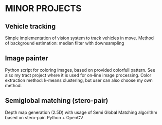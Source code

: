 # MINOR PROJECTS
## Vehicle tracking
Simple implementation of vision system to track vehicles in move. Method of background estimation: median filter with downsampling
## Image painter
Python script for coloring images, based on provided colorfull pattern. See also my tract project where it is used for on-line image processing. Color extraction method: k-means clustering, but user can also choose my own method.
## Semiglobal matching (stero-pair)
Depth map generation (2.5D) with usage of Semi Global Matching algorithm based on stero-pair. Python + OpenCV